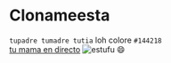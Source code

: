 # Clonameesta

``
tupadre
tumadre
tutia
``
loh colore `#144218`  
[tu mama en directo](https://www.twitch.tv)
![estufu](https://external-preview.redd.it/y3V8FQ_C_A28zz3XzVfVbf3JcyzyJogfyFIJFUZM32E.png?format=pjpg&auto=webp&s=d94e7b39356b2c167b2b6ffab1091e7b47f35c2f)
:smile:

